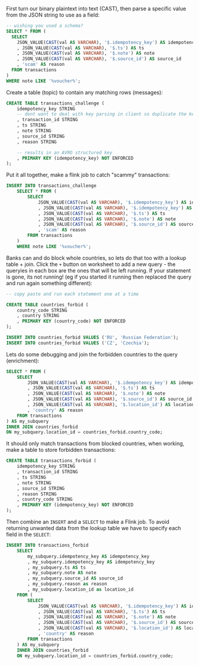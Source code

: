 
First turn our binary plaintext into text (CAST), then parse a specific value from the JSON string to use as a field:
```sql
-- wishing you used a schema?
SELECT * FROM (
  SELECT
    JSON_VALUE(CAST(val AS VARCHAR), '$.idempotency_key') AS idempotency_key
    , JSON_VALUE(CAST(val AS VARCHAR), '$.ts') AS ts
    , JSON_VALUE(CAST(val AS VARCHAR), '$.note') AS note
    , JSON_VALUE(CAST(val AS VARCHAR), '$.source_id') AS source_id
    , 'scam' AS reason
  FROM transactions
)
WHERE note LIKE '%voucher%';
```

Create a table (topic) to contain any matching rows (messages):

```sql
CREATE TABLE transactions_challenge (
    idempotency_key STRING
    -- dont want to deal with key parsing in client so duplicate the key field here...
    , transaction_id STRING
    , ts STRING
    , note STRING
    , source_id STRING
    , reason STRING

    -- results in an AVRO structured key
    , PRIMARY KEY (idempotency_key) NOT ENFORCED
);
```


Put it all together, make a flink job to catch "scammy" transactions:

```sql
INSERT INTO transactions_challenge
    SELECT * FROM (
        SELECT
            JSON_VALUE(CAST(val AS VARCHAR), '$.idempotency_key') AS idempotency_key
            , JSON_VALUE(CAST(val AS VARCHAR), '$.idempotency_key') AS transaction_id
            , JSON_VALUE(CAST(val AS VARCHAR), '$.ts') AS ts
            , JSON_VALUE(CAST(val AS VARCHAR), '$.note') AS note
            , JSON_VALUE(CAST(val AS VARCHAR), '$.source_id') AS source_id
            , 'scam' AS reason
        FROM transactions
    )
    WHERE note LIKE '%voucher%';
```


Banks can and do block whole countries, so lets do that too with a lookup table + join. Click the `+` button on worksheet to add a new query - the queryies in each box are the ones that will be left running. If your statement is gone, its not running! (eg if you started it running then replaced the query and run again something different):

```sql
-- copy paste and run each statement one at a time

CREATE TABLE countries_forbid (
    country_code STRING
    , country STRING
    , PRIMARY KEY (country_code) NOT ENFORCED
);

INSERT INTO countries_forbid VALUES ('RU', 'Russian Federation');
INSERT INTO countries_forbid VALUES ('CZ', 'Czechia');

```

Lets do some debugging and join the forbidden countries to the query (enrichment):

```sql
SELECT * FROM (
    SELECT
        JSON_VALUE(CAST(val AS VARCHAR), '$.idempotency_key') AS idempotency_key
        , JSON_VALUE(CAST(val AS VARCHAR), '$.ts') AS ts
        , JSON_VALUE(CAST(val AS VARCHAR), '$.note') AS note
        , JSON_VALUE(CAST(val AS VARCHAR), '$.source_id') AS source_id
        , JSON_VALUE(CAST(val AS VARCHAR), '$.location_id') AS location_id
        , 'country' AS reason
    FROM transactions
) AS my_subquery
INNER JOIN countries_forbid
ON my_subquery.location_id = countries_forbid.country_code;
```

It should only match transactions from blocked countries, when working, make a table to store forbidden transactions:

```sql
CREATE TABLE transactions_forbid (
    idempotency_key STRING
    , transaction_id STRING
    , ts STRING
    , note STRING
    , source_id STRING
    , reason STRING
    , country_code STRING
    , PRIMARY KEY (idempotency_key) NOT ENFORCED
);
```

Then combine an `INSERT` and a `SELECT` to make a Flink job. To avoid returning unwanted data from the lookup table we have to specify each field in the `SELECT`:

```sql
INSERT INTO transactions_forbid
    SELECT
        my_subquery.idempotency_key AS idempotency_key
        , my_subquery.idempotency_key AS idempotency_key
        , my_subquery.ts AS ts
        , my_subquery.note AS note
        , my_subquery.source_id AS source_id
        , my_subquery.reason as reason
        , my_subquery.location_id as location_id
    FROM (
        SELECT
            JSON_VALUE(CAST(val AS VARCHAR), '$.idempotency_key') AS idempotency_key
            , JSON_VALUE(CAST(val AS VARCHAR), '$.ts') AS ts
            , JSON_VALUE(CAST(val AS VARCHAR), '$.note') AS note
            , JSON_VALUE(CAST(val AS VARCHAR), '$.source_id') AS source_id
            , JSON_VALUE(CAST(val AS VARCHAR), '$.location_id') AS location_id
            , 'country' AS reason
        FROM transactions
    ) AS my_subquery
    INNER JOIN countries_forbid
    ON my_subquery.location_id = countries_forbid.country_code;
```